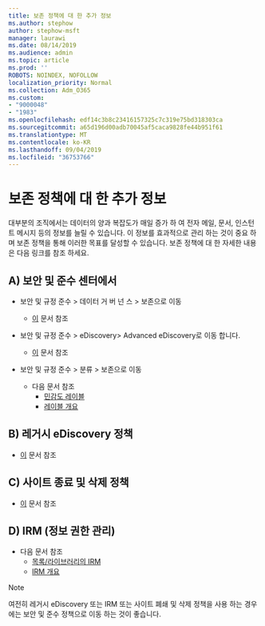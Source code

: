 ```yaml
---
title: 보존 정책에 대 한 추가 정보
ms.author: stephow
author: stephow-msft
manager: laurawi
ms.date: 08/14/2019
ms.audience: admin
ms.topic: article
ms.prod: ''
ROBOTS: NOINDEX, NOFOLLOW
localization_priority: Normal
ms.collection: Adm_O365
ms.custom:
- "9000048"
- "1983"
ms.openlocfilehash: edf14c3b8c23416157325c7c319e75bd318303ca
ms.sourcegitcommit: a65d196d00adb70045af5caca9828fe44b951f61
ms.translationtype: MT
ms.contentlocale: ko-KR
ms.lasthandoff: 09/04/2019
ms.locfileid: "36753766"
---
```

# <a name="more-info-about-retention-policies"></a>보존 정책에 대 한 추가 정보

대부분의 조직에서는 데이터의 양과 복잡도가 매일 증가 하 여 전자 메일, 문서, 인스턴트 메시지 등의 정보를 늘릴 수 있습니다. 이 정보를 효과적으로 관리 하는 것이 중요 하며 보존 정책을 통해 이러한 목표를 달성할 수 있습니다. 보존 정책에 대 한 자세한 내용은 다음 링크를 참조 하세요.

## <a name="a-from-security-and-compliance-center"></a>A) 보안 및 준수 센터에서

- 보안 및 규정 준수 > 데이터 거 버 넌 스 > 보존으로 이동
  - [이](https://docs.microsoft.com/office365/securitycompliance/retention-policies) 문서 참조

- 보안 및 규정 준수 > eDiscovery> Advanced eDiscovery로 이동 합니다. 
  - [이](https://docs.microsoft.com/office365/securitycompliance/ediscovery-cases) 문서 참조

- 보안 및 규정 준수 > 분류 > 보존으로 이동
  - 다음 문서 참조
    - [민감도 레이블](https://docs.microsoft.com/office365/securitycompliance/sensitivity-labels)
    - [레이블 개요](https://docs.microsoft.com/office365/securitycompliance/labels)

## <a name="b-legacy-ediscovery-policies"></a>B) 레거시 eDiscovery 정책

- [이](https://support.office.com/article/Set-up-an-eDiscovery-Center-in-SharePoint-Online-A18F8975-AA7F-43B4-A7D6-001D14744D8E) 문서 참조

## <a name="c-site-closure-and-deletion-policies"></a>C) 사이트 종료 및 삭제 정책

- [이](https://support.office.com/article/Use-policies-for-site-closure-and-deletion-A8280D82-27FD-48C5-9ADF-8A5431208BA5) 문서 참조  

## <a name="d-information-rights-management-irm"></a>D) IRM (정보 권한 관리)

- 다음 문서 참조
  - [목록/라이브러리의 IRM](https://support.office.com/article/apply-information-rights-management-to-a-list-or-library-3bdb5c4e-94fc-4741-b02f-4e7cc3c54aa1)
  - [IRM 개요](https://support.office.com/article/create-and-apply-information-management-policies-eb501fe9-2ef6-4150-945a-65a6451ee9e9)

> [!Note]
> 여전히 레거시 eDiscovery 또는 IRM 또는 사이트 폐쇄 및 삭제 정책을 사용 하는 경우에는 보안 및 준수 정책으로 이동 하는 것이 좋습니다.
